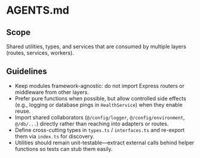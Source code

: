 # AGENTS.md

## Scope

Shared utilities, types, and services that are consumed by multiple layers (routes, services, workers).

## Guidelines

- Keep modules framework-agnostic: do not import Express routers or middleware from other layers.
- Prefer pure functions when possible, but allow controlled side effects (e.g., logging or database pings in `HealthService`) when they enable reuse.
- Import shared collaborators (`@/config/logger`, `@/config/environment`, `@/db/...`) directly rather than reaching into adapters or routes.
- Define cross-cutting types in `types.ts` / `interfaces.ts` and re-export them via `index.ts` for discovery.
- Utilities should remain unit-testable—extract external calls behind helper functions so tests can stub them easily.
